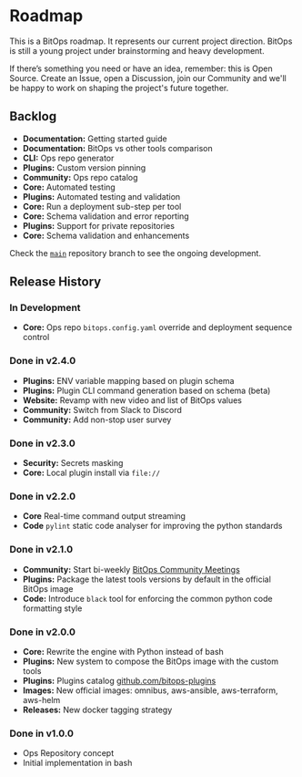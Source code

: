 # Roadmap

This is a BitOps roadmap. It represents our current project direction.
BitOps is still a young project under brainstorming and heavy development.

If there’s something you need or have an idea, remember: this is Open Source.
Create an Issue, open a Discussion, join our Community and we'll be happy to work on shaping the project's future together.

## Backlog
- **Documentation:** Getting started guide
- **Documentation:** BitOps vs other tools comparison
- **CLI:** Ops repo generator
- **Plugins:** Custom version pinning
- **Community:** Ops repo catalog
- **Core:** Automated testing
- **Plugins:** Automated testing and validation
- **Core:** Run a deployment sub-step per tool
- **Core:** Schema validation and error reporting
- **Plugins:** Support for private repositories
- **Core:** Schema validation and enhancements

Check the [`main`](https://github.com/bitovi/bitops) repository branch to see the ongoing development.

## Release History
### In Development
  - **Core:** Ops repo `bitops.config.yaml` override and deployment sequence control

### Done in v2.4.0
  - **Plugins:** ENV variable mapping based on plugin schema
  - **Plugins:** Plugin CLI command generation based on schema (beta)
  - **Website:** Revamp with new video and list of BitOps values
  - **Community:** Switch from Slack to Discord
  - **Community:** Add non-stop user survey

### Done in v2.3.0
  - **Security:** Secrets masking
  - **Core:** Local plugin install via `file://`

### Done in v2.2.0
  - **Core** Real-time command output streaming
  - **Code** `pylint` static code analyser for improving the python standards

### Done in v2.1.0
  - **Community:** Start bi-weekly [BitOps Community Meetings](https://github.com/bitovi/bitops/discussions?discussions_q=label%3Atype%3Ameeting)
  - **Plugins:** Package the latest tools versions by default in the official BitOps image
  - **Code:** Introduce `black` tool for enforcing the common python code formatting style

### Done in v2.0.0
  - **Core:** Rewrite the engine with Python instead of bash
  - **Plugins:** New system to compose the BitOps image with the custom tools
  - **Plugins:** Plugins catalog [github.com/bitops-plugins](https://github.com/bitops-plugins/)
  - **Images:** New official images: omnibus, aws-ansible, aws-terraform, aws-helm
  - **Releases:** New docker tagging strategy

### Done in v1.0.0
  - Ops Repository concept
  - Initial implementation in bash
